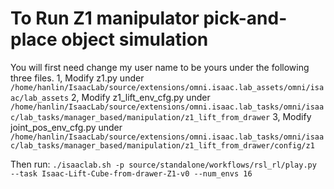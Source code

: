 
# To Run Z1 manipulator pick-and-place object simulation
You will first need change my user name to be yours under the following three files.
1, Modify z1.py under `/home/hanlin/IsaacLab/source/extensions/omni.isaac.lab_assets/omni/isaac/lab_assets`
2, Modify z1_lift_env_cfg.py under `/home/hanlin/IsaacLab/source/extensions/omni.isaac.lab_tasks/omni/isaac/lab_tasks/manager_based/manipulation/z1_lift_from_drawer`
3, Modify joint_pos_env_cfg.py under `/home/hanlin/IsaacLab/source/extensions/omni.isaac.lab_tasks/omni/isaac/lab_tasks/manager_based/manipulation/z1_lift_from_drawer/config/z1`

Then run: `./isaaclab.sh -p source/standalone/workflows/rsl_rl/play.py --task Isaac-Lift-Cube-from-drawer-Z1-v0 --num_envs 16`

